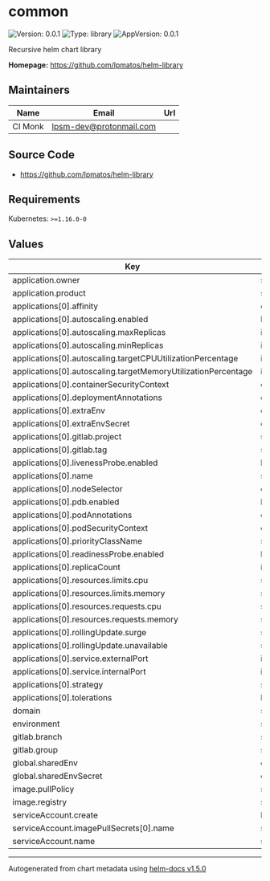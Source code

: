 # common

![Version: 0.0.1](https://img.shields.io/badge/Version-0.0.1-informational?style=flat-square) ![Type: library](https://img.shields.io/badge/Type-library-informational?style=flat-square) ![AppVersion: 0.0.1](https://img.shields.io/badge/AppVersion-0.0.1-informational?style=flat-square)

Recursive helm chart library

**Homepage:** <https://github.com/lpmatos/helm-library>

## Maintainers

| Name | Email | Url |
| ---- | ------ | --- |
| CI Monk | lpsm-dev@protonmail.com |  |

## Source Code

* <https://github.com/lpmatos/helm-library>

## Requirements

Kubernetes: `>=1.16.0-0`

## Values

| Key | Type | Default | Description |
|-----|------|---------|-------------|
| application.owner | string | `"team-xpto"` |  |
| application.product | string | `"xpto"` |  |
| applications[0].affinity | object | `{}` |  |
| applications[0].autoscaling.enabled | bool | `true` |  |
| applications[0].autoscaling.maxReplicas | int | `3` |  |
| applications[0].autoscaling.minReplicas | int | `1` |  |
| applications[0].autoscaling.targetCPUUtilizationPercentage | int | `80` |  |
| applications[0].autoscaling.targetMemoryUtilizationPercentage | int | `80` |  |
| applications[0].containerSecurityContext | object | `{}` |  |
| applications[0].deploymentAnnotations | object | `{}` |  |
| applications[0].extraEnv | object | `{}` |  |
| applications[0].extraEnvSecret | object | `{}` |  |
| applications[0].gitlab.project | string | `"api/auth"` |  |
| applications[0].gitlab.tag | string | `"1.0.0-rc.1"` |  |
| applications[0].livenessProbe.enabled | bool | `true` |  |
| applications[0].name | string | `"auth"` |  |
| applications[0].nodeSelector | object | `{}` |  |
| applications[0].pdb.enabled | bool | `true` |  |
| applications[0].podAnnotations | object | `{}` |  |
| applications[0].podSecurityContext | object | `{}` |  |
| applications[0].priorityClassName | string | `""` |  |
| applications[0].readinessProbe.enabled | bool | `true` |  |
| applications[0].replicaCount | int | `1` |  |
| applications[0].resources.limits.cpu | string | `"100m"` |  |
| applications[0].resources.limits.memory | string | `"252Mi"` |  |
| applications[0].resources.requests.cpu | string | `"100m"` |  |
| applications[0].resources.requests.memory | string | `"252Mi"` |  |
| applications[0].rollingUpdate.surge | string | `nil` |  |
| applications[0].rollingUpdate.unavailable | string | `nil` |  |
| applications[0].service.externalPort | int | `80` |  |
| applications[0].service.internalPort | int | `3000` |  |
| applications[0].strategy | string | `nil` |  |
| applications[0].tolerations | list | `[]` |  |
| domain | string | `"xpto.com.br"` |  |
| environment | string | `"develop"` |  |
| gitlab.branch | string | `"sandbox"` |  |
| gitlab.group | string | `"xpto/beta"` |  |
| global.sharedEnv | object | `{}` |  |
| global.sharedEnvSecret | object | `{}` |  |
| image.pullPolicy | string | `"Always"` |  |
| image.registry | string | `"registry.xpto.com"` |  |
| serviceAccount.create | bool | `true` |  |
| serviceAccount.imagePullSecrets[0].name | string | `"image-pull-secret"` |  |
| serviceAccount.name | string | `"xpto-registry"` |  |

----------------------------------------------
Autogenerated from chart metadata using [helm-docs v1.5.0](https://github.com/norwoodj/helm-docs/releases/v1.5.0)
